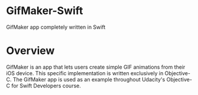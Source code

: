 # GifMaker-Swift
GifMaker app completely written in Swift

# Overview

GifMaker is an app that lets users create simple GIF animations from their iOS device. This specific implementation is written exclusively in Objective-C. The GifMaker app is used as an example throughout Udacity's Objective-C for Swift Developers course.

